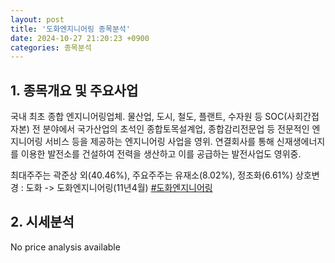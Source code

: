 ```yaml
---
layout: post
title: '도화엔지니어링 종목분석'
date: 2024-10-27 21:20:23 +0900
categories: 종목분석
---
```


## 1. 종목개요 및 주요사업

국내 최초 종합 엔지니어링업체. 물산업, 도시, 철도, 플랜트, 수자원 등 SOC(사회간접자본) 전 분야에서 국가산업의 초석인 종합토목설계업, 종합감리전문업 등 전문적인 엔지니어링 서비스 등을 제공하는 엔지니어링 사업을 영위. 연결회사를 통해 신재생에너지를 이용한 발전소를 건설하여 전력을 생산하고 이를 공급하는 발전사업도 영위중. 

최대주주는 곽준상 외(40.46%), 주요주주는 유재소(8.02%), 정조화(6.61%) 상호변경 : 도화 -> 도화엔지니어링(11년4월)
[#도화엔지니어링](#)

## 2. 시세분석

No price analysis available
